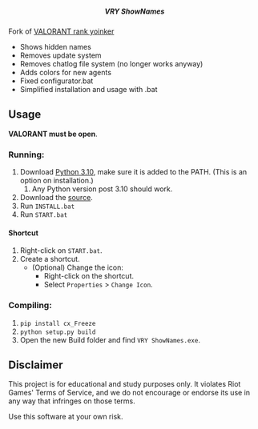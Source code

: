
<h5 align="center"> VRY ShowNames</h5>

Fork of [VALORANT rank yoinker](https://github.com/zayKenyon/VALORANT-rank-yoinker)

- Shows hidden names  
- Removes update system  
- Removes chatlog file system (no longer works anyway)  
- Adds colors for new agents
- Fixed configurator.bat
- Simplified installation and usage with .bat



## Usage
 **VALORANT must be open**.

### Running:

1) Download [Python 3.10](https://www.python.org/downloads/release/python-3100/), make sure it is added to the PATH. (This is an option on installation.)
   1) Any Python version post 3.10 should work.
2) Download the [source](https://github.com/pintoso/VRY-ShowNames/archive/refs/heads/master.zip).
3) Run `INSTALL.bat`
4) Run `START.bat`

#### Shortcut
1. Right-click on `START.bat`.
2. Create a shortcut.
   - (Optional) Change the icon:
     - Right-click on the shortcut.
     - Select `Properties` > `Change Icon`.


### Compiling:

1) `pip install cx_Freeze`
2) `python setup.py build`
3)  Open the new Build folder and find `VRY ShowNames.exe`.

 
## Disclaimer

This project is for educational and study purposes only. It violates Riot Games' Terms of Service, and we do not encourage or endorse its use in any way that infringes on those terms. 

Use this software at your own risk.

